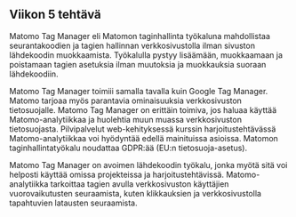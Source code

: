 ## Viikon 5 tehtävä

Matomo Tag Manager eli Matomon taginhallinta työkaluna mahdollistaa seurantakoodien ja tagien hallinnan verkkosivustolla ilman sivuston lähdekoodin muokkaamista. Työkalulla pystyy lisäämään, muokkaamaan ja poistamaan tagien asetuksia ilman muutoksia ja muokkauksia suoraan lähdekoodiin.

Matomo Tag Manager toimiii samalla tavalla kuin Google Tag Manager. Matomo tarjoaa myös parantavia ominaisuuksia verkkosivuston tietosuojalle. Matomo Tag Manager on erittäin toimiva, jos haluaa käyttää Matomo-analytiikkaa ja huolehtia muun muassa verkkosivuston tietosuojasta. Pilvipalvelut web-kehityksessä kurssin harjoitustehtävässä Matomo-analytiikkaa voi hyödyntää edellä mainituissa asioissa. Matomon taginhallintatyökalu noudattaa GDPR:ää (EU:n tietosuoja-asetus).

Matomo Tag Manager on avoimen lähdekoodin työkalu, jonka myötä sitä voi helposti käyttää omissa projekteissa ja harjoitustehtävissä. 
Matomo-analytiikka tarkoittaa tagien avulla verkkosivuston käyttäjien vuorovaikutusten seuraamista, kuten klikkauksien ja verkkosivustolla tapahtuvien latausten seuraamista.
